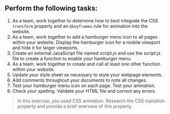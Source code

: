 ## Perform the following tasks: 

1. As a team, work together to determine how to best integrate the CSS `transform` property and an `@keyframes` rule for animation into the website.
2. As a team, work together to add a hamburger menu icon to all pages within your website. Display the hamburger icon for a mobile viewport and hide it for larger viewports.
3. Create an external JavaScript file named *script.js* and use the *script.js* file to create a function to enable your hamburger menu.
4. As a team, work together to create and call at least one other function within your website.
5. Update your style sheet as necessary to style your webpage elements.
6. Add comments throughout your documents to note all changes.
7. Test your hamburger menu icon on each page. Test your animation. 
8. Check your spelling. Validate your HTML file and correct any errors. 

> In this exercise, you used CSS animation. Research the CSS transition property and provide a brief overview of this property.

